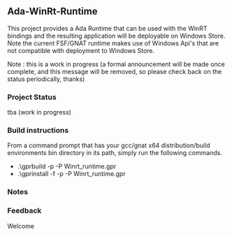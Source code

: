 ## Ada-WinRt-Runtime

This project provides a Ada Runtime that can be used with the WinRT bindings and the resulting application
will be deployable on Windows Store. Note the current FSF/GNAT runtime makes use of Windows Api's that are
not compatible with deployment to Windows Store.

Note : this is a work in progress (a formal announcement will be made once complete, and this message will
be removed, so please check back on the status periodically, thanks)

### Project Status

tba (work in progress)

### Build instructions

From a command prompt that has your gcc/gnat x64 distribution/build environments bin directory in its path,
simply run the following commands.

* .\gprbuild -p -P Winrt_runtime.gpr
* .\gprinstall -f -p -P Winrt_runtime.gpr

### Notes

### Feedback

Welcome
